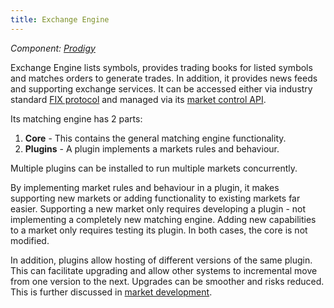 ```yaml
---
title: Exchange Engine
---
```


*Component: [Prodigy](../../../components/back-end/prodigy/)*

Exchange Engine lists symbols, provides trading books for listed symbols and matches orders to generate trades.  In addition, it provides news feeds and supporting exchange services. It can be accessed either via industry standard [FIX protocol](/architecture/functionalities/back-end/fix-server/) and managed via its [market control API](/market-control-api/).

Its matching engine has 2 parts:

1. **Core** - This contains the general matching engine functionality.
1. **Plugins** - A plugin implements a markets rules and behaviour.

Multiple plugins can be installed to run multiple markets concurrently.

By implementing market rules and behaviour in a plugin, it makes supporting new markets or adding functionality to existing markets far easier. Supporting a new market only requires developing a plugin - not implementing a completely new matching engine. Adding new capabilities to a market only requires testing its plugin. In both cases, the core is not modified.

In addition, plugins allow hosting of different versions of the same plugin. This can facilitate upgrading and allow other systems to incremental move from one version to the next. Upgrades can be smoother and risks reduced. This is further discussed in [market development](/industry/market-development/).
